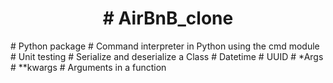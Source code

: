 <h1 align="center"> # AirBnB_clone</h1>
# Python package
# Command interpreter in Python using the cmd module
# Unit testing 
# Serialize and deserialize a Class
# Datetime
# UUID
# *Args
# **kwargs
# Arguments in a function
